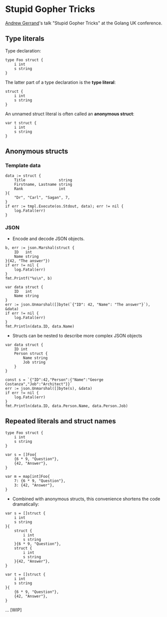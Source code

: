 # Stupid Gopher Tricks

[Andrew Gerrand](https://twitter.com/enneff)'s talk "Stupid Gopher Tricks" at the Golang UK conference.

## Type literals

Type declaration:

```golang
type Foo struct {
    i int
    s string
}
```

The latter part of a type declaration is the **type literal**:

```golang
struct {
    i int
    s string
}
```

An unnamed struct literal is often called an **anonymous struct**:

```golang
var t struct {
    i int
    s string
}
```

## Anonymous structs

### Template data

```golang
data := struct {
    Title               string
    Firstname, Lastname string
    Rank                int
}{
    "Dr", "Carl", "Sagan", 7,
}
if err := tmpl.Execute(os.Stdout, data); err != nil {
    log.Fatal(err)
}
```

### JSON

* Encode and decode JSON objects.

```golang
b, err := json.Marshal(struct {
    ID   int
    Name string
}{42, "The answer"})
if err != nil {
    log.Fatal(err)
}
fmt.Printf("%s\n", b)

var data struct {
    ID   int
    Name string
}
err := json.Unmarshal([]byte(`{"ID": 42, "Name": "The answer"}`), &data)
if err != nil {
    log.Fatal(err)
}
fmt.Println(data.ID, data.Name)
```

* Structs can be nested to describe more complex JSON objects

```golang
var data struct {
    ID int
    Person struct {
        Name string
        Job string
    }
}

const s = `{"ID":42,"Person":{"Name":"George Costanza","Job":"Architect"}}`
err := json.Unmarshal([]byte(s), &data)
if err != nil {
    log.Fatal(err)
}
fmt.Println(data.ID, data.Person.Name, data.Person.Job)
```

## Repeated literals and struct names

```golang
type Foo struct {
    i int
    s string
}

var s = []Foo{
    {6 * 9, "Question"},
    {42, "Answer"},
}

var m = map[int]Foo{
    7: {6 * 9, "Question"},
    3: {42, "Answer"},
}
```

* Combined with anonymous structs, this convenience shortens the code dramatically:

```golang
var s = []struct {
    i int
    s string
}{
    struct {
        i int
        s string
    }{6 * 9, "Question"},
    struct {
        i int
        s string
    }{42, "Answer"},
}

var t = []struct {
    i int
    s string
}{
    {6 * 9, "Question"},
    {42, "Answer"},
}
```
...
[WIP]
